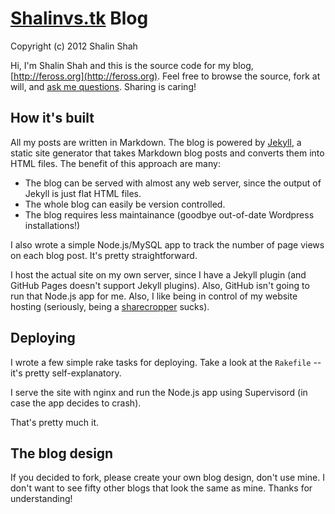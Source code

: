 # [Shalinvs.tk](http://shalinvs.tk) Blog

Copyright (c) 2012 Shalin Shah

Hi, I'm Shalin Shah and this is the source code for my blog, [http://feross.org](http://feross.org). Feel free to browse the source, fork at will, and [ask me questions](http://twitter.com/FreeTheFeross). Sharing is caring!


## How it's built

All my posts are written in Markdown. The blog is powered by [Jekyll](http://github.com/mojombo/jekyll), a static site generator that takes Markdown blog posts and converts them into HTML files. The benefit of this approach are many:

- The blog can be served with almost any web server, since the output of Jekyll is just flat HTML files.
- The whole blog can easily be version controlled.
- The blog requires less maintainance (goodbye out-of-date Wordpress installations!)

I also wrote a simple Node.js/MySQL app to track the number of page views on each blog post. It's pretty straightforward.

I host the actual site on my own server, since I have a Jekyll plugin (and GitHub Pages doesn't support Jekyll plugins). Also, GitHub isn't going to run that Node.js app for me. Also, I like being in control of my website hosting (seriously, being a [sharecropper](http://www.tbray.org/ongoing/When/200x/2003/07/12/WebsThePlace) sucks).


## Deploying

I wrote a few simple rake tasks for deploying. Take a look at the `Rakefile` -- it's pretty self-explanatory.

I serve the site with nginx and run the Node.js app using Supervisord (in case the app decides to crash).

That's pretty much it.


## The blog design

If you decided to fork, please create your own blog design, don't use mine. I don't want to see fifty other blogs that look the same as mine. Thanks for understanding!

